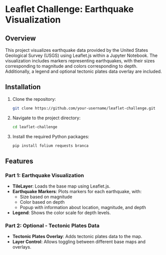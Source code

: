 # Leaflet Challenge: Earthquake Visualization

## Overview

This project visualizes earthquake data provided by the United States Geological Survey (USGS) using Leaflet.js within a Jupyter Notebook. The visualization includes markers representing earthquakes, with their sizes corresponding to magnitude and colors corresponding to depth. Additionally, a legend and optional tectonic plates data overlay are included.

## Installation

1. Clone the repository:
    ```bash
    git clone https://github.com/your-username/leaflet-challenge.git
    ```

2. Navigate to the project directory:
    ```bash
    cd leaflet-challenge
    ```

3. Install the required Python packages:
    ```bash
    pip install folium requests branca
    ```

## Features

### Part 1: Earthquake Visualization

- **TileLayer**: Loads the base map using Leaflet.js.
- **Earthquake Markers**: Plots markers for each earthquake, with:
  - Size based on magnitude
  - Color based on depth
  - Popup with information about location, magnitude, and depth
- **Legend**: Shows the color scale for depth levels.

### Part 2: Optional - Tectonic Plates Data

- **Tectonic Plates Overlay**: Adds tectonic plates data to the map.
- **Layer Control**: Allows toggling between different base maps and overlays.
